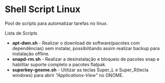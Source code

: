 # Shell Script Linux
Pool de scripts para automatizar tarefas no linux.

Lista de Scripts
- **apt-dwn.sh** - Realizar o download de software(pacotes com dependências) sem instalar, possibilitando assim realizar backup para instalação offline.
- **snapd-rm.sh** - Realizar a desinstalação e bloqueio de pacotes snap e habilitar suporte completo a pacotes flatpak.
- **superkey-gnome.sh** - Utilizar as teclas Super_L e Super_R(tecla windows) para abrir *"Applications-View"* no GNOME.
